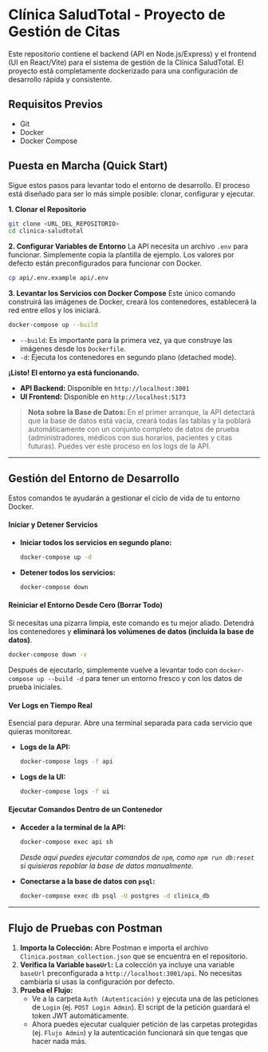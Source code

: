 # Clínica SaludTotal - Proyecto de Gestión de Citas

Este repositorio contiene el backend (API en Node.js/Express) y el frontend (UI en React/Vite) para el sistema de gestión de la Clínica SaludTotal. El proyecto está completamente dockerizado para una configuración de desarrollo rápida y consistente.

## Requisitos Previos

- Git
- Docker
- Docker Compose

## Puesta en Marcha (Quick Start)

Sigue estos pasos para levantar todo el entorno de desarrollo. El proceso está diseñado para ser lo más simple posible: clonar, configurar y ejecutar.

**1. Clonar el Repositorio**

```bash
git clone <URL_DEL_REPOSITORIO>
cd clinica-saludtotal
```

**2. Configurar Variables de Entorno**
La API necesita un archivo `.env` para funcionar. Simplemente copia la plantilla de ejemplo. Los valores por defecto están preconfigurados para funcionar con Docker.

```bash
cp api/.env.example api/.env
```

**3. Levantar los Servicios con Docker Compose**
Este único comando construirá las imágenes de Docker, creará los contenedores, establecerá la red entre ellos y los iniciará.

```bash
docker-compose up --build
```

- `--build`: Es importante para la primera vez, ya que construye las imágenes desde los `Dockerfile`.
- `-d`: Ejecuta los contenedores en segundo plano (detached mode).

**¡Listo! El entorno ya está funcionando.**

- **API Backend:** Disponible en `http://localhost:3001`
- **UI Frontend:** Disponible en `http://localhost:5173`

> **Nota sobre la Base de Datos:** En el primer arranque, la API detectará que la base de datos está vacía, creará todas las tablas y la poblará automáticamente con un conjunto completo de datos de prueba (administradores, médicos con sus horarios, pacientes y citas futuras). Puedes ver este proceso en los logs de la API.

---

## Gestión del Entorno de Desarrollo

Estos comandos te ayudarán a gestionar el ciclo de vida de tu entorno Docker.

#### Iniciar y Detener Servicios

- **Iniciar todos los servicios en segundo plano:**

  ```bash
  docker-compose up -d
  ```

- **Detener todos los servicios:**
  ```bash
  docker-compose down
  ```

#### Reiniciar el Entorno Desde Cero (Borrar Todo)

Si necesitas una pizarra limpia, este comando es tu mejor aliado. Detendrá los contenedores y **eliminará los volúmenes de datos (incluida la base de datos)**.

```bash
docker-compose down -v
```

Después de ejecutarlo, simplemente vuelve a levantar todo con `docker-compose up --build -d` para tener un entorno fresco y con los datos de prueba iniciales.

#### Ver Logs en Tiempo Real

Esencial para depurar. Abre una terminal separada para cada servicio que quieras monitorear.

- **Logs de la API:**

  ```bash
  docker-compose logs -f api
  ```

- **Logs de la UI:**
  ```bash
  docker-compose logs -f ui
  ```

#### Ejecutar Comandos Dentro de un Contenedor

- **Acceder a la terminal de la API:**

  ```bash
  docker-compose exec api sh
  ```

  _Desde aquí puedes ejecutar comandos de `npm`, como `npm run db:reset` si quisieras repoblar la base de datos manualmente._

- **Conectarse a la base de datos con `psql`:**
  ```bash
  docker-compose exec db psql -U postgres -d clinica_db
  ```

---

## Flujo de Pruebas con Postman

1.  **Importa la Colección:** Abre Postman e importa el archivo `Clinica.postman_collection.json` que se encuentra en el repositorio.
2.  **Verifica la Variable `baseUrl`:** La colección ya incluye una variable `baseUrl` preconfigurada a `http://localhost:3001/api`. No necesitas cambiarla si usas la configuración por defecto.
3.  **Prueba el Flujo:**
    - Ve a la carpeta `Auth (Autenticación)` y ejecuta una de las peticiones de `Login` (ej. `POST Login Admin`). El script de la petición guardará el token JWT automáticamente.
    - Ahora puedes ejecutar cualquier petición de las carpetas protegidas (ej. `Flujo Admin`) y la autenticación funcionará sin que tengas que hacer nada más.
